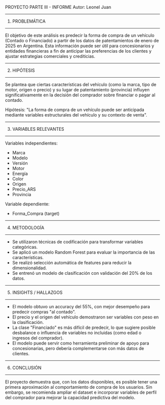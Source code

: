 PROYECTO PARTE III - INFORME
Autor: Leonel Juan

------------------------------------------------------------
1. PROBLEMÁTICA
------------------------------------------------------------
El objetivo de este análisis es predecir la forma de compra de un vehículo (Contado o Financiado) a partir de los datos de patentamientos de enero de 2025 en Argentina. Esta información puede ser útil para concesionarios y entidades financieras a fin de anticipar las preferencias de los clientes y ajustar estrategias comerciales y crediticias.

------------------------------------------------------------
2. HIPÓTESIS
------------------------------------------------------------
Se plantea que ciertas características del vehículo (como la marca, tipo de motor, origen o precio) y su lugar de patentamiento (provincia) influyen significativamente en la decisión del comprador sobre financiar o pagar al contado.

Hipótesis: "La forma de compra de un vehículo puede ser anticipada mediante variables estructurales del vehículo y su contexto de venta".

------------------------------------------------------------
3. VARIABLES RELEVANTES
------------------------------------------------------------
Variables independientes:
- Marca
- Modelo
- Versión
- Motor
- Energía
- Color
- Origen
- Precio_ARS
- Provincia

Variable dependiente:
- Forma_Compra (target)

------------------------------------------------------------
4. METODOLOGÍA
------------------------------------------------------------
- Se utilizaron técnicas de codificación para transformar variables categóricas.
- Se aplicó un modelo Random Forest para evaluar la importancia de las características.
- Se realizó selección automática de features para reducir la dimensionalidad.
- Se entrenó un modelo de clasificación con validación del 20% de los datos.

------------------------------------------------------------
5. INSIGHTS / HALLAZGOS
------------------------------------------------------------
- El modelo obtuvo un accuracy del 55%, con mejor desempeño para predecir compras "al contado".
- El precio y el origen del vehículo demostraron ser variables con peso en la clasificación.
- La clase "Financiado" es más difícil de predecir, lo que sugiere posible desbalance o influencia de variables no incluidas (como edad o ingresos del comprador).
- El modelo puede servir como herramienta preliminar de apoyo para concesionarias, pero debería complementarse con más datos de clientes.

------------------------------------------------------------
6. CONCLUSIÓN
------------------------------------------------------------
El proyecto demuestra que, con los datos disponibles, es posible tener una primera aproximación al comportamiento de compra de los usuarios. Sin embargo, se recomienda ampliar el dataset e incorporar variables de perfil del comprador para mejorar la capacidad predictiva del modelo.
